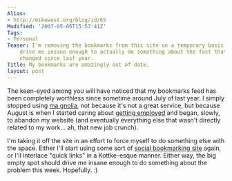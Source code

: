 ```yaml
---
Alias:
- http://mikewest.org/blog/id/65
Modified: '2007-05-06T15:57:41Z'
Tags:
- Personal
Teaser: I'm removing the bookmarks from this site on a temporary basis.  That should
    drive me insane enough to actually do something about the fact that they haven't
    changed since last year.
Title: My bookmarks are amazingly out of date.
layout: post
---
```

The keen-eyed among you will have noticed that my bookmarks feed has been completely worthless since sometime around July of last year.  I simply stopped using [ma.gnolia][m], not because it's not a great service, but because August is when I started caring about [getting employed][y] and began, slowly, to abandon my website (and eventually everything else that wasn't directly related to my work... ah, that new job crunch).

I'm taking it off the site in an effort to force myself to do something else with the space.  Either I'll start using some sort of [social bookmarking site][d] again, or I'll interlace "quick links" in a Kottke-esque manner.  Either way, the big empty spot should drive me insane enough to do something about the problem this week.  Hopefully.  :)

[m]: http://ma.gnolia.com/ "ma.gnolia"
[y]: http://de.yahoo.com/  "Yahoo! Deutschland"
[d]: http://del.icio.us/   "del.icio.us"